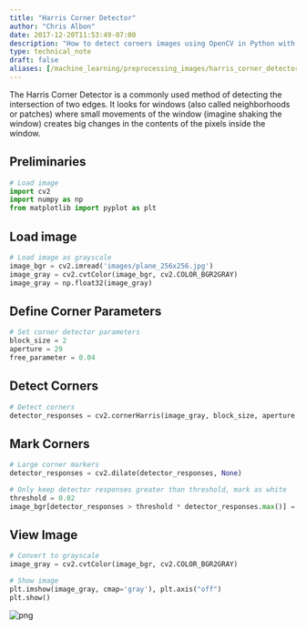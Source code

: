 ```yaml
---
title: "Harris Corner Detector"
author: "Chris Albon"
date: 2017-12-20T11:53:49-07:00
description: "How to detect corners images using OpenCV in Python with the Harris Corner Detector."
type: technical_note
draft: false
aliases: [/machine_learning/preprocessing_images/harris_corner_detector/]
---
```

The Harris Corner Detector is a commonly used method of detecting the intersection of two edges. It looks for windows (also called neighborhoods or patches) where small movements of the window (imagine shaking the window) creates big changes in the contents of the pixels inside the window.

## Preliminaries


```python
# Load image
import cv2
import numpy as np
from matplotlib import pyplot as plt
```

## Load image


```python
# Load image as grayscale
image_bgr = cv2.imread('images/plane_256x256.jpg')
image_gray = cv2.cvtColor(image_bgr, cv2.COLOR_BGR2GRAY)
image_gray = np.float32(image_gray)
```

## Define Corner Parameters


```python
# Set corner detector parameters
block_size = 2
aperture = 29
free_parameter = 0.04
```

## Detect Corners


```python
# Detect corners
detector_responses = cv2.cornerHarris(image_gray, block_size, aperture, free_parameter)
```

## Mark Corners


```python
# Large corner markers
detector_responses = cv2.dilate(detector_responses, None)

# Only keep detector responses greater than threshold, mark as white
threshold = 0.02
image_bgr[detector_responses > threshold * detector_responses.max()] = [255,255,255]
```

## View Image


```python
# Convert to grayscale
image_gray = cv2.cvtColor(image_bgr, cv2.COLOR_BGR2GRAY)

# Show image
plt.imshow(image_gray, cmap='gray'), plt.axis("off")
plt.show()
```


![png](harris_corner_detector_13_0.png)

